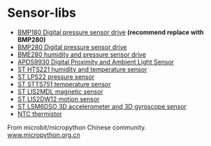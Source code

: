 # Sensor-libs


* [BMP180 Digital pressure sensor drive](bmp180) **(recommend replace with BMP280)**
* [BMP280 Digital pressure sensor drive](bmp280)
* [BME280 humidity and pressure sensor drive](bme280)
* [APDS9930 Digital Proximity and Ambient Light Sensor](APDS9930)
* [ST HTS221 humidity and temperature sensor](HTS221)
* [ST LPS22 pressure sensor](LPS22)
* [ST STTS751 temperature sensor](STTS751)
* [ST LIS2MDL magnetic sensor](LIS2MDL)
* [ST LIS2DW12 motion sensor](LIS2DW12)
* [ST LSM6DSO 3D accelerometer and 3D gyroscope sensor](LSM6DSO)
* [NTC thermistor](NTC)

From microbit/micropython Chinese community.  
www.micropython.org.cn
